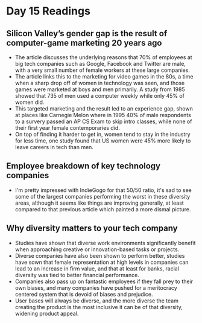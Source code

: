 # Day 15 Readings

## Silicon Valley’s gender gap is the result of computer-game marketing 20 years ago
- The article discusses the underlying reasons that 70% of employees at big tech companies such as Google, Facebook and Twitter are male, with a very small number of female workers at these large companies.
- The article links this to the marketing for video games in the 80s, a time when a sharp drop off of women in technology was seen, and those games were marketed at boys and men primarily. A study from 1985 showed that 735 of men used a computer weekly while only 45% of women did. 
- This targeted marketing and the result led to an experience gap, shown at places like Carnegie Melon where in 1995 40% of male respondents to a survery passed an AP CS Exam to skip intro classes, while none of their first year female contemporaries did. 
- On top of finding it harder to get in, women tend to stay in the industry for less time, one study found that US women were 45% more likely to leave careers in tech than men.

## Employee breakdown of key technology companies
- I'm pretty impressed with IndieGogo for that 50/50 ratio, it's sad to see some of the largest companies performing the worst in these diversity areas, although it seems like things are improving generally, at least compared to that previous article which painted a more dismal picture.

## Why diversity matters to your tech company
- Studies have shown that diverse work environments significantly benefit when approaching creative or innovation-based tasks or projects.
- Diverse companies have also been shown to perform better, studies have sown that female representation at high levels in companies can lead to an increase in firm value, and that at least for banks, racial diversity was tied to better financial performance.
- Companies also pass up on fantastic employees if they fall prey to their own biases, and many companies have pushed for a meritocracy centered system that is devoid of biases and prejudice.
- User bases will always be diverse, and the more diverse the team creating the product is the most inclusive it can be of that diversity, widening product appeal.
